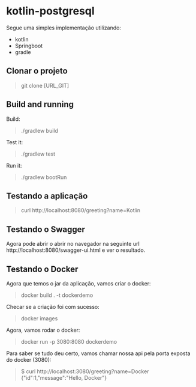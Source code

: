 # kotlin-postgresql
Segue uma simples implementação utilizando:
- kotlin
- Springboot
- gradle

## Clonar o projeto
> git clone [URL_GIT]


## Build and running
Build:
>./gradlew build

Test it:
>./gradlew test

Run it:
>./gradlew bootRun

## Testando a aplicação
> curl http://localhost:8080/greeting?name=Kotlin

## Testando o Swagger
Agora pode abrir o abrir no navegador na seguinte url http://localhost:8080/swagger-ui.html e ver o resultado.

## Testando o Docker
Agora que temos o jar da aplicação, vamos criar o docker:
>docker build . -t dockerdemo

Checar se a criação foi com sucesso:
>docker images

Agora, vamos rodar o docker:
>docker run -p 3080:8080 dockerdemo

Para saber se tudo deu certo, vamos chamar nossa api pela porta exposta do docker (3080):
>$ curl http://localhost:3080/greeting?name=Docker  
{"id":1,"message":"Hello, Docker"}